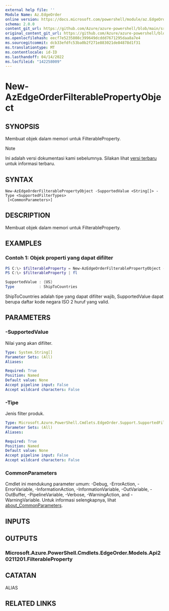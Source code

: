 ```yaml
---
external help file: ''
Module Name: Az.EdgeOrder
online version: https://docs.microsoft.com/powershell/module/az.EdgeOrder/new-AzEdgeOrderFilterablePropertyObject
schema: 2.0.0
content_git_url: https://github.com/Azure/azure-powershell/blob/main/src/EdgeOrder/help/New-AzEdgeOrderFilterablePropertyObject.md
original_content_git_url: https://github.com/Azure/azure-powershell/blob/main/src/EdgeOrder/help/New-AzEdgeOrderFilterablePropertyObject.md
ms.openlocfilehash: eecf7e5235808c399649dcddd7671295daa8a7e4
ms.sourcegitcommit: dcb33efdfc53ba0b2f271e883021de84878d1f31
ms.translationtype: MT
ms.contentlocale: id-ID
ms.lasthandoff: 04/14/2022
ms.locfileid: "142258009"
---
```

# New-AzEdgeOrderFilterablePropertyObject

## SYNOPSIS
Membuat objek dalam memori untuk FilterableProperty.

> [!NOTE]
>Ini adalah versi dokumentasi kami sebelumnya. Silakan lihat [versi terbaru](/powershell/module/az.edgeorder/new-azedgeorderfilterablepropertyobject) untuk informasi terbaru.

## SYNTAX

```
New-AzEdgeOrderFilterablePropertyObject -SupportedValue <String[]> -Type <SupportedFilterTypes>
 [<CommonParameters>]
```

## DESCRIPTION
Membuat objek dalam memori untuk FilterableProperty.

## EXAMPLES

### Contoh 1: Objek properti yang dapat difilter 
```powershell
PS C:\> $filterableProperty = New-AzEdgeOrderFilterablePropertyObject -Type "ShipToCountries" -SupportedValue @("US")
PS C:\> $filterableProperty | fl

SupportedValue : {US}
Type           : ShipToCountries
```

ShipToCountries adalah tipe yang dapat difilter wajib, SupportedValue dapat berupa daftar kode negara ISO 2 huruf yang valid.

## PARAMETERS

### -SupportedValue
Nilai yang akan difilter.

```yaml
Type: System.String[]
Parameter Sets: (All)
Aliases:

Required: True
Position: Named
Default value: None
Accept pipeline input: False
Accept wildcard characters: False
```

### -Tipe
Jenis filter produk.

```yaml
Type: Microsoft.Azure.PowerShell.Cmdlets.EdgeOrder.Support.SupportedFilterTypes
Parameter Sets: (All)
Aliases:

Required: True
Position: Named
Default value: None
Accept pipeline input: False
Accept wildcard characters: False
```

### CommonParameters
Cmdlet ini mendukung parameter umum: -Debug, -ErrorAction, -ErrorVariable, -InformationAction, -InformationVariable, -OutVariable, -OutBuffer, -PipelineVariable, -Verbose, -WarningAction, and -WarningVariable. Untuk informasi selengkapnya, lihat [about_CommonParameters](http://go.microsoft.com/fwlink/?LinkID=113216).

## INPUTS

## OUTPUTS

### Microsoft.Azure.PowerShell.Cmdlets.EdgeOrder.Models.Api20211201.FilterableProperty

## CATATAN

ALIAS

## RELATED LINKS

